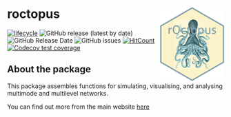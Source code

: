 
# roctopus <img src="inst/roctopus.png" align="right" width="150"/>

<!-- badges: start -->
[![lifecycle](https://img.shields.io/badge/lifecycle-experimental-orange.svg)](https://www.tidyverse.org/lifecycle/#experimental)
![GitHub release (latest by date)](https://img.shields.io/github/v/release/jhollway/roctopus)
![GitHub Release Date](https://img.shields.io/github/release-date/jhollway/roctopus)
![GitHub issues](https://img.shields.io/github/issues-raw/jhollway/roctopus)
[![HitCount](http://hits.dwyl.com/jhollway/roctopus.svg)](http://hits.dwyl.com/jhollway/roctopus)
[![Codecov test coverage](https://codecov.io/gh/jhollway/roctopus/branch/master/graph/badge.svg)](https://codecov.io/gh/jhollway/roctopus?branch=master)
<!-- ![GitHub All Releases](https://img.shields.io/github/downloads/jhollway/iheiddown/total) -->
<!-- badges: end -->

## About the package

This package assembles functions for simulating, visualising, and analysing
multimode and multilevel networks. 

You can find out more from the main website [here](https://jhollway.bitbucket.io/roctopus/index.html)
